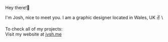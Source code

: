 Hey there!👋

I'm Josh, nice to meet you. I am a graphic designer located in Wales, UK ✌️ \ 

To check all of my projects: \
Visit my website at [jvsh.me](https://jvsh.me)
